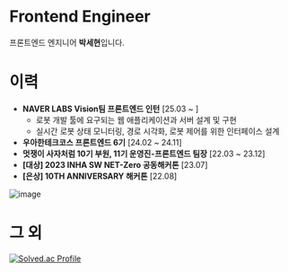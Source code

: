 # Frontend Engineer
프론트엔드 엔지니어 **박세현**입니다.

# 이력
- **NAVER LABS Vision팀 프론트엔드 인턴** [25.03 ~ ]
  - 로봇 개발 툴에 요구되는 웹 애플리케이션과 서버 설계 및 구현
  - 실시간 로봇 상태 모니터링, 경로 시각화, 로봇 제어를 위한 인터페이스 설계
- **우아한테크코스 프론트엔드 6기** [24.02 ~ 24.11]
- **멋쟁이 사자처럼 10기 부원, 11기 운영진-프론트엔드 팀장** [22.03 ~ 23.12]
- **[대상] 2023 INHA SW NET-Zero 공동해커톤** [23.07]
- **[은상] 10TH ANNIVERSARY 해커톤** [22.08]


![image](https://github.com/user-attachments/assets/1b1ff696-e944-42e8-91bd-9795c11272d6)

# 그 외
[![Solved.ac Profile](http://mazassumnida.wtf/api/v2/generate_badge?boj=pakxe_python)](https://solved.ac/pakxe_python/)
